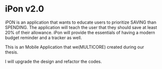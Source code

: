 # iPon v2.0


iPON is an application that wants to educate users to prioritize SAVING than SPENDING. 
The application will teach the user that they should save at least 20% of their allowance. 
iPon will provide the essentials of having a modern budget reminder and a tracker as well.


This is an Mobile Application that we(MULTICORE) created during our thesis. 

I will upgrade the design and refactor the codes.


